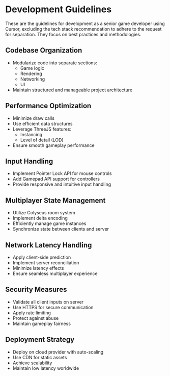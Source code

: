 # Development Guidelines

These are the guidelines for development as a senior game developer using Cursor, excluding the tech stack recommendation to adhere to the request for separation. They focus on best practices and methodologies.

## Codebase Organization
- Modularize code into separate sections:
  - Game logic
  - Rendering
  - Networking 
  - UI
- Maintain structured and manageable project architecture

## Performance Optimization
- Minimize draw calls
- Use efficient data structures
- Leverage ThreeJS features:
  - Instancing
  - Level of detail (LOD)
- Ensure smooth gameplay performance

## Input Handling
- Implement Pointer Lock API for mouse controls
- Add Gamepad API support for controllers
- Provide responsive and intuitive input handling

## Multiplayer State Management
- Utilize Colyseus room system
- Implement delta encoding
- Efficiently manage game instances
- Synchronize state between clients and server

## Network Latency Handling
- Apply client-side prediction
- Implement server reconciliation
- Minimize latency effects
- Ensure seamless multiplayer experience

## Security Measures
- Validate all client inputs on server
- Use HTTPS for secure communication
- Apply rate limiting
- Protect against abuse
- Maintain gameplay fairness

## Deployment Strategy
- Deploy on cloud provider with auto-scaling
- Use CDN for static assets
- Achieve scalability
- Maintain low latency worldwide
